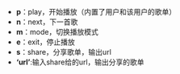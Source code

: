 - **p**：play，开始播放（内置了用户和该用户的歌单）
- **n**：next，下一首歌
- **m**：mode，切换播放模式
- **e**：exit，停止播放
- **s**：share，分享歌单，输出url
- **‘url’**:输入share给的url，输出分享的歌单
